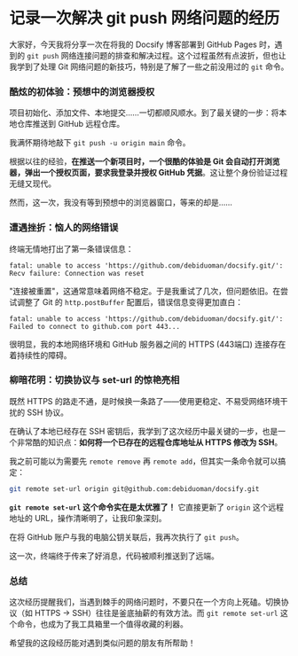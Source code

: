 # 记录一次解决 git push 网络问题的经历

大家好，今天我将分享一次在将我的 Docsify 博客部署到 GitHub Pages 时，遇到的 `git push` 网络连接问题的排查和解决过程。这个过程虽然有点波折，但也让我学到了处理 Git 网络问题的新技巧，特别是了解了一些之前没用过的 `git` 命令。

### 酷炫的初体验：预想中的浏览器授权

项目初始化、添加文件、本地提交……一切都顺风顺水。到了最关键的一步：将本地仓库推送到 GitHub 远程仓库。

我满怀期待地敲下 `git push -u origin main` 命令。

根据以往的经验，**在推送一个新项目时，一个很酷的体验是 Git 会自动打开浏览器，弹出一个授权页面，要求我登录并授权 GitHub 凭据**。这让整个身份验证过程无缝又现代。

然而，这一次，我没有等到预想中的浏览器窗口，等来的却是……

### 遭遇挫折：恼人的网络错误

终端无情地打出了第一条错误信息：

```
fatal: unable to access 'https://github.com/debiduoman/docsify.git/': Recv failure: Connection was reset
```

"连接被重置"，这通常意味着网络不稳定。于是我重试了几次，但问题依旧。在尝试调整了 Git 的 `http.postBuffer` 配置后，错误信息变得更加直白：

```
fatal: unable to access 'https://github.com/debiduoman/docsify.git/': Failed to connect to github.com port 443...
```

很明显，我的本地网络环境和 GitHub 服务器之间的 HTTPS (443端口) 连接存在着持续性的障碍。

### 柳暗花明：切换协议与 set-url 的惊艳亮相

既然 HTTPS 的路走不通，是时候换一条路了——使用更稳定、不易受网络环境干扰的 SSH 协议。

在确认了本地已经存在 SSH 密钥后，我学到了这次经历中最关键的一步，也是一个非常酷的知识点：**如何将一个已存在的远程仓库地址从 HTTPS 修改为 SSH**。

我之前可能以为需要先 `remote remove` 再 `remote add`，但其实一条命令就可以搞定：

```bash
git remote set-url origin git@github.com:debiduoman/docsify.git
```

**`git remote set-url` 这个命令实在是太优雅了！** 它直接更新了 `origin` 这个远程地址的 URL，操作清晰明了，让我印象深刻。

在将 GitHub 账户与我的电脑公钥关联后，我再次执行了 `git push`。

这一次，终端终于传来了好消息，代码被顺利推送到了远端。

### 总结

这次经历提醒我们，当遇到棘手的网络问题时，不要只在一个方向上死磕。切换协议（如 HTTPS -> SSH）往往是釜底抽薪的有效方法。而 `git remote set-url` 这个命令，也成为了我工具箱里一个值得收藏的利器。

希望我的这段经历能对遇到类似问题的朋友有所帮助！ 